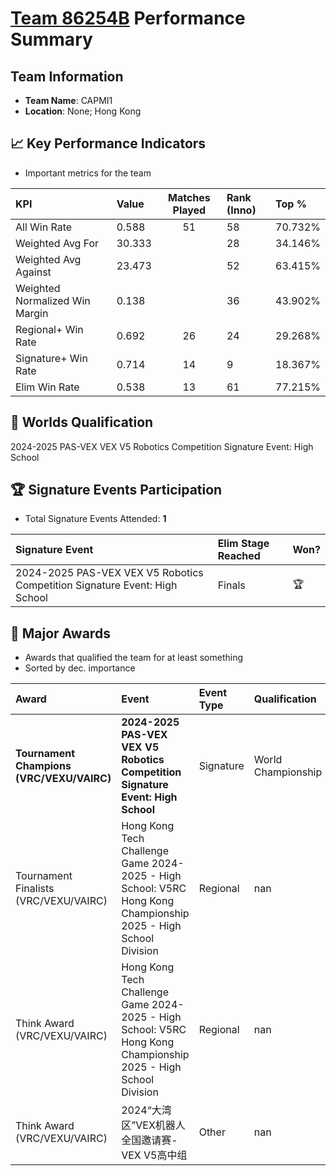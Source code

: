 # [Team 86254B](https://https://www.robotevents.com/teams/V5RC/86254B) Performance Summary

##  Team Information
- **Team Name**: CAPMI1
- **Location**: None; Hong Kong

## 📈 Key Performance Indicators
- Important metrics for the team

| KPI | Value | Matches Played | Rank (Inno) | Top % |
|:---|:-----|:--------------:|:----|:-----|
| All Win Rate | 0.588 | 51 | 58 | 70.732% |
| Weighted Avg For | 30.333 |  | 28 | 34.146% |
| Weighted Avg Against | 23.473 |  | 52 | 63.415% |
| Weighted Normalized Win Margin | 0.138 |  | 36 | 43.902% |
| Regional+ Win Rate | 0.692 | 26 | 24 | 29.268% |
| Signature+ Win Rate | 0.714 | 14 | 9 | 18.367% |
| Elim Win Rate | 0.538 | 13 | 61 | 77.215% |


## 🎯 Worlds Qualification
2024-2025 PAS-VEX VEX V5 Robotics Competition Signature Event: High School

## 🏆 Signature Events Participation
- Total Signature Events Attended: **1**

| Signature Event | Elim Stage Reached | Won? |
|:----------------|:-------------------|:----|
| 2024-2025 PAS-VEX VEX V5 Robotics Competition Signature Event: High School | Finals | 🏆 |


## 🥇 Major Awards
- Awards that qualified the team for at least something
- Sorted by dec. importance

| Award | Event | Event Type | Qualification |
|:------|:------|:-----------|:--------------|
| **Tournament Champions (VRC/VEXU/VAIRC)** | **2024-2025 PAS-VEX VEX V5 Robotics Competition Signature Event: High School** | Signature | World Championship |
| Tournament Finalists (VRC/VEXU/VAIRC) | Hong Kong Tech Challenge Game 2024-2025 - High School: V5RC Hong Kong Championship 2025 - High School Division | Regional | nan |
| Think Award (VRC/VEXU/VAIRC) | Hong Kong Tech Challenge Game 2024-2025 - High School: V5RC Hong Kong Championship 2025 - High School Division | Regional | nan |
| Think Award (VRC/VEXU/VAIRC) | 2024“大湾区”VEX机器人全国邀请赛-VEX V5高中组 | Other | nan |

